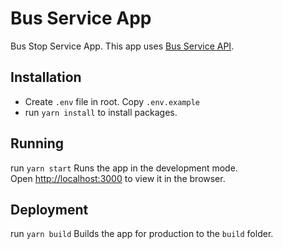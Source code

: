 # Bus Service App
Bus Stop Service App. 
This app uses [Bus Service API](https://github.com/edionmelarosa/bus-service-api).

## Installation
* Create `.env` file in root. Copy `.env.example`
* run `yarn install` to install packages.

## Running
run `yarn start`
Runs the app in the development mode.\
Open [http://localhost:3000](http://localhost:3000) to view it in the browser.

## Deployment
run `yarn build`
Builds the app for production to the `build` folder.


